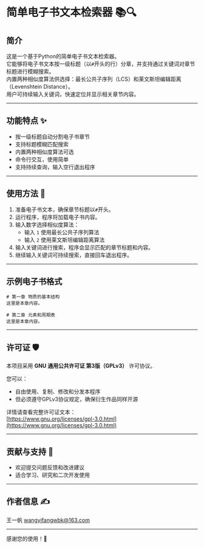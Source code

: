 # 简单电子书文本检索器 📚🔍

## 简介
这是一个基于Python的简单电子书文本检索器。  
它能够将电子书文本按一级标题（以`#`开头的行）分章，并支持通过关键词对章节标题进行模糊搜索。  
内置两种相似度算法供选择：最长公共子序列（LCS）和莱文斯坦编辑距离（Levenshtein Distance）。  
用户可持续输入关键词，快速定位并显示相关章节内容。

---

## 功能特点 ✨
- 按一级标题自动分割电子书章节  
- 支持标题模糊匹配搜索  
- 内置两种相似度算法可选  
- 命令行交互，使用简单  
- 支持持续查询，输入空行退出程序  

---

## 使用方法 🚀

1. 准备电子书文本，确保章节标题以`#`开头。  
2. 运行程序，程序将加载电子书内容。  
3. 输入数字选择相似度算法：  
   - 输入 `1` 使用最长公共子序列算法  
   - 输入 `2` 使用莱文斯坦编辑距离算法  
4. 输入关键词进行搜索，程序会显示匹配的章节标题和内容。  
5. 继续输入关键词可持续搜索，直接回车退出程序。  

---

## 示例电子书格式

```
# 第一章 物质的基本结构
这里是本章内容。

# 第二章 元素和周期表
这里是本章内容。
```

---

## 许可证 🛡️

本项目采用 **GNU 通用公共许可证 第3版（GPLv3）** 许可协议。  

您可以：  
- 自由使用、复制、修改和分发本程序  
- 但必须遵守GPLv3协议规定，确保衍生作品同样开源  

详情请查看完整许可证文本：  
[https://www.gnu.org/licenses/gpl-3.0.html](https://www.gnu.org/licenses/gpl-3.0.html)

---

## 贡献与支持 🙌

- 欢迎提交问题反馈和改进建议  
- 适合学习、研究和二次开发使用  

---

## 作者信息 ✍️

王一帆
wangyifangwbk@163.com

---

感谢您的使用！🎉
